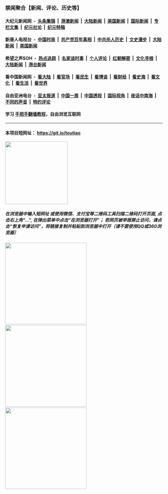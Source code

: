 ### 禁闻聚合【新闻、评论、历史等】

#### 大纪元新闻网 &nbsp;-&nbsp; [头条集锦](indexes/E头条集锦.md?t=02170644) &nbsp;|&nbsp; [港澳新闻](indexes/E港澳新闻.md?t=02170644)  &nbsp;|&nbsp; [大陆新闻](indexes/E大陆新闻.md?t=02170644) &nbsp;|&nbsp; [美国新闻](indexes/E美国新闻.md?t=02170644) &nbsp;|&nbsp; [国际新闻](indexes/E国际新闻.md?t=02170644) &nbsp;|&nbsp; [专栏文集](indexes/E专栏文集.md?t=02170644) &nbsp;|&nbsp; [纪元社论](indexes/E纪元社论.md?t=02170644) &nbsp;|&nbsp; [纪元特稿](indexes/E纪元特稿.md?t=02170644) 

#### 新唐人电视台 &nbsp;-&nbsp; [中国时局](indexes/N中国时局.md?t=02170644) &nbsp;|&nbsp; [共产党百年真相](indexes/N共产党百年真相.md?t=02170644) &nbsp;|&nbsp; [中共杀人历史](indexes/N中共杀人历史.md?t=02170644) &nbsp;|&nbsp; [文史漫步](indexes/N文史漫步.md?t=02170644) &nbsp;|&nbsp; [大陆新闻](indexes/N大陆新闻.md?t=02170644) &nbsp;|&nbsp; [美国新闻](indexes/N美国新闻.md?t=02170644)

#### 希望之声SOH &nbsp;-&nbsp; [热点追踪](indexes/H热点追踪.md?t=02170644) &nbsp;|&nbsp; [名家谈时事](indexes/H名家谈时事.md?t=02170644) &nbsp;|&nbsp; [个人评论](indexes/H个人评论.md?t=02170644)  &nbsp;|&nbsp; [红朝解密](indexes/H红朝解密.md?t=02170644) &nbsp;|&nbsp; [文化寻根](indexes/H文化寻根.md?t=02170644) &nbsp;|&nbsp; [大陆新闻](indexes/H大陆新闻.md?t=02170644) &nbsp;|&nbsp; [港台新闻](indexes/H港台新闻.md?t=02170644)

#### 看中国新闻网 &nbsp;-&nbsp; [看大陆](indexes/S看大陆.md?t=02170644) &nbsp;|&nbsp; [看官场](indexes/S看官场.md?t=02170644) &nbsp;|&nbsp; [看民生](indexes/S看民生.md?t=02170644)  &nbsp;|&nbsp; [看博谈](indexes/S看博谈.md?t=02170644) &nbsp;|&nbsp; [看财经](indexes/S看财经.md?t=02170644) &nbsp;|&nbsp; [看史海](indexes/S看史海.md?t=02170644) &nbsp;|&nbsp; [看文化](indexes/S看文化.md?t=02170644) &nbsp;|&nbsp; [看生活](indexes/S看生活.md?t=02170644) &nbsp;|&nbsp; [看世界](indexes/S看世界.md?t=02170644)

#### 自由亚洲电台 &nbsp;-&nbsp; [亚太报道](indexes/R亚太报道.md?t=02170644) &nbsp;|&nbsp; [中国一周](indexes/R中国一周.md?t=02170644) &nbsp;|&nbsp; [中国透视](indexes/R中国透视.md?t=02170644)  &nbsp;|&nbsp; [国际视角](indexes/R国际视角.md?t=02170644) &nbsp;|&nbsp; [夜话中南海](indexes/R夜话中南海.md?t=02170644) &nbsp;|&nbsp; [不同的声音](indexes/R不同的声音.md?t=02170644) &nbsp;|&nbsp; [特约评论](indexes/R特约评论.md?t=02170644)

#### 学习 [手把手翻墙教程](https://github.com/gfw-breaker/guides/wiki)，自由浏览互联网

----

#### 本项目短网址： https://git.io/toutiao
<img src="https://raw.githubusercontent.com/gfw-breaker/banned-news/master/scripts/img/qr.png" width="200px"/>  

##### 在浏览器中输入短网址 或使用微信、支付宝等二维码工具扫描二维码打开页面, 点击右上角"...", 在弹出菜单中点击“在浏览器打开”； 若网页被举报禁止访问，请点击“恢复申请访问”，将链接复制并粘贴到浏览器中打开（请不要使用QQ或360浏览器）

<img src="https://raw.githubusercontent.com/gfw-breaker/banned-news/master/scripts/img/1.png" width="260px"/> &nbsp; <img src="https://raw.githubusercontent.com/gfw-breaker/banned-news/master/scripts/img/2.png" width="260px"/> &nbsp; <img src="https://raw.githubusercontent.com/gfw-breaker/banned-news/master/scripts/img/3.png" width="260px"/>
